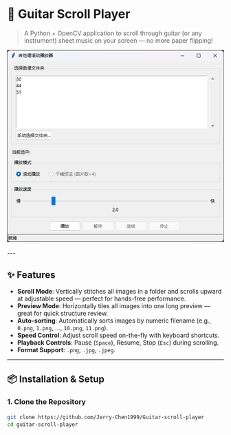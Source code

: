 # 🎸 Guitar Scroll Player

> A Python + OpenCV application to scroll through guitar (or any instrument) sheet music on your screen — no more paper flipping!

<p align="center">
  <img src="assets/demo.png" alt="Guitar Scroll Player in Action" width="800">
</p>
---

## ✨ Features

- **Scroll Mode**: Vertically stitches all images in a folder and scrolls upward at adjustable speed — perfect for hands-free performance.
- **Preview Mode**: Horizontally tiles all images into one long preview — great for quick structure review.
- **Auto-sorting**: Automatically sorts images by numeric filename (e.g., `0.png`, `1.png`, ..., `10.png`, `11.png`).
- **Speed Control**: Adjust scroll speed on-the-fly with keyboard shortcuts.
- **Playback Controls**: Pause (`Space`), Resume, Stop (`Esc`) during scrolling.
- **Format Support**: `.png`, `.jpg`, `.jpeg`.

---

## 📦 Installation & Setup

### 1. Clone the Repository

```bash
git clone https://github.com/Jerry-Chen1999/Guitar-scroll-player
cd guitar-scroll-player